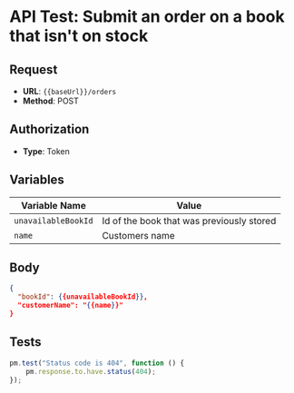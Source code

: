 # API Test: Submit an order on a book that isn't on stock

## Request

- **URL**: `{{baseUrl}}/orders`
- **Method**: POST

## Authorization

- **Type**: Token

## Variables

| Variable Name | Value                           |
|---------------|---------------------------------|
| `unavailableBookId`| Id of the book that was previously stored |
| `name`| Customers name |

## Body
```json
{
  "bookId": {{unavailableBookId}},
  "customerName": "{{name}}"
}
```

## Tests

```javascript
pm.test("Status code is 404", function () {
    pm.response.to.have.status(404);
});
